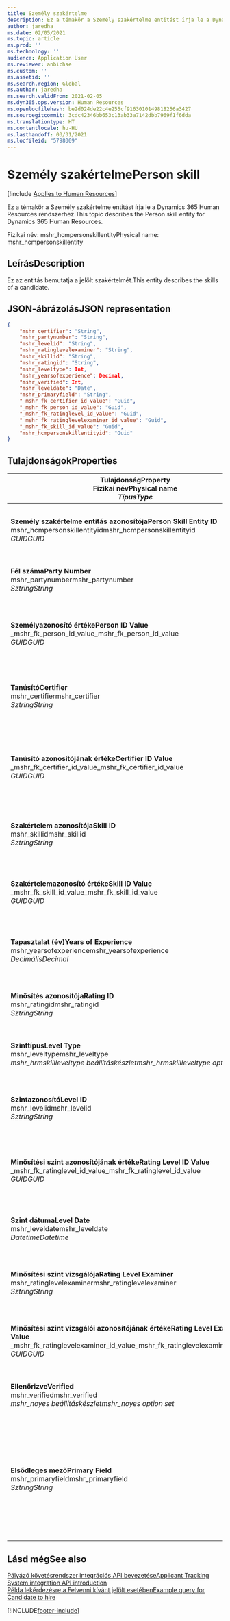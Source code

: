 ```yaml
---
title: Személy szakértelme
description: Ez a témakör a Személy szakértelme entitást írja le a Dynamics 365 Human Resources rendszerhez.
author: jaredha
ms.date: 02/05/2021
ms.topic: article
ms.prod: ''
ms.technology: ''
audience: Application User
ms.reviewer: anbichse
ms.custom: ''
ms.assetid: ''
ms.search.region: Global
ms.author: jaredha
ms.search.validFrom: 2021-02-05
ms.dyn365.ops.version: Human Resources
ms.openlocfilehash: be2d024de22c4e255cf9163010149818256a3427
ms.sourcegitcommit: 3cdc42346bb653c13ab33a7142dbb7969f1f6dda
ms.translationtype: HT
ms.contentlocale: hu-HU
ms.lasthandoff: 03/31/2021
ms.locfileid: "5798009"
---
```

# <a name="person-skill"></a><span data-ttu-id="60bab-103">Személy szakértelme</span><span class="sxs-lookup"><span data-stu-id="60bab-103">Person skill</span></span>

[!include [Applies to Human Resources](../includes/applies-to-hr.md)]

<span data-ttu-id="60bab-104">Ez a témakör a Személy szakértelme entitást írja le a Dynamics 365 Human Resources rendszerhez.</span><span class="sxs-lookup"><span data-stu-id="60bab-104">This topic describes the Person skill entity for Dynamics 365 Human Resources.</span></span>

<span data-ttu-id="60bab-105">Fizikai név: mshr_hcmpersonskillentity</span><span class="sxs-lookup"><span data-stu-id="60bab-105">Physical name: mshr_hcmpersonskillentity</span></span>

## <a name="description"></a><span data-ttu-id="60bab-106">Leírás</span><span class="sxs-lookup"><span data-stu-id="60bab-106">Description</span></span>

<span data-ttu-id="60bab-107">Ez az entitás bemutatja a jelölt szakértelmét.</span><span class="sxs-lookup"><span data-stu-id="60bab-107">This entity describes the skills of a candidate.</span></span>

## <a name="json-representation"></a><span data-ttu-id="60bab-108">JSON-ábrázolás</span><span class="sxs-lookup"><span data-stu-id="60bab-108">JSON representation</span></span>

```json
{
    "mshr_certifier": "String",
    "mshr_partynumber": "String",
    "mshr_levelid": "String",
    "mshr_ratinglevelexaminer": "String",
    "mshr_skillid": "String",
    "mshr_ratingid": "String",
    "mshr_leveltype": Int,
    "mshr_yearsofexperience": Decimal,
    "mshr_verified": Int,
    "mshr_leveldate": "Date",
    "mshr_primaryfield": "String",
    "_mshr_fk_certifier_id_value": "Guid",
    "_mshr_fk_person_id_value": "Guid",
    "_mshr_fk_ratinglevel_id_value": "Guid",
    "_mshr_fk_ratinglevelexaminer_id_value": "Guid",
    "_mshr_fk_skill_id_value": "Guid",
    "mshr_hcmpersonskillentityid": "Guid"
}
```

## <a name="properties"></a><span data-ttu-id="60bab-109">Tulajdonságok</span><span class="sxs-lookup"><span data-stu-id="60bab-109">Properties</span></span>

| <span data-ttu-id="60bab-110">Tulajdonság</span><span class="sxs-lookup"><span data-stu-id="60bab-110">Property</span></span><br><span data-ttu-id="60bab-111">**Fizikai név**</span><span class="sxs-lookup"><span data-stu-id="60bab-111">**Physical name**</span></span><br><span data-ttu-id="60bab-112">**_Típus_**</span><span class="sxs-lookup"><span data-stu-id="60bab-112">**_Type_**</span></span> | <span data-ttu-id="60bab-113">Használat</span><span class="sxs-lookup"><span data-stu-id="60bab-113">Use</span></span> | <span data-ttu-id="60bab-114">Leírás</span><span class="sxs-lookup"><span data-stu-id="60bab-114">Description</span></span> |
| --- | --- | --- |
| <span data-ttu-id="60bab-115">**Személy szakértelme entitás azonosítója**</span><span class="sxs-lookup"><span data-stu-id="60bab-115">**Person Skill Entity ID**</span></span><br><span data-ttu-id="60bab-116">mshr_hcmpersonskillentityid</span><span class="sxs-lookup"><span data-stu-id="60bab-116">mshr_hcmpersonskillentityid</span></span><br><span data-ttu-id="60bab-117">*GUID*</span><span class="sxs-lookup"><span data-stu-id="60bab-117">*GUID*</span></span> | <span data-ttu-id="60bab-118">Írásvédett</span><span class="sxs-lookup"><span data-stu-id="60bab-118">Read-only</span></span><br><span data-ttu-id="60bab-119">Szükséges</span><span class="sxs-lookup"><span data-stu-id="60bab-119">Required</span></span> | <span data-ttu-id="60bab-120">Az entitásrekord rendszer által generált egyedi azonosítója.</span><span class="sxs-lookup"><span data-stu-id="60bab-120">System-generated unique identifier for the entity record.</span></span> |
| <span data-ttu-id="60bab-121">**Fél száma**</span><span class="sxs-lookup"><span data-stu-id="60bab-121">**Party Number**</span></span><br><span data-ttu-id="60bab-122">mshr_partynumber</span><span class="sxs-lookup"><span data-stu-id="60bab-122">mshr_partynumber</span></span><br><span data-ttu-id="60bab-123">*Sztring*</span><span class="sxs-lookup"><span data-stu-id="60bab-123">*String*</span></span> | <span data-ttu-id="60bab-124">Olvasás/írás</span><span class="sxs-lookup"><span data-stu-id="60bab-124">Read/write</span></span><br><span data-ttu-id="60bab-125">Szükséges</span><span class="sxs-lookup"><span data-stu-id="60bab-125">Required</span></span> |   <span data-ttu-id="60bab-126">A társított fél (személy) rekordjának azonosítója.</span><span class="sxs-lookup"><span data-stu-id="60bab-126">The ID of the associated party (person) record.</span></span> |
| <span data-ttu-id="60bab-127">**Személyazonosító értéke**</span><span class="sxs-lookup"><span data-stu-id="60bab-127">**Person ID Value**</span></span><br><span data-ttu-id="60bab-128">_mshr_fk_person_id_value</span><span class="sxs-lookup"><span data-stu-id="60bab-128">_mshr_fk_person_id_value</span></span><br><span data-ttu-id="60bab-129">*GUID*</span><span class="sxs-lookup"><span data-stu-id="60bab-129">*GUID*</span></span> | <span data-ttu-id="60bab-130">Írásvédett</span><span class="sxs-lookup"><span data-stu-id="60bab-130">Read-only</span></span><br><span data-ttu-id="60bab-131">Szükséges</span><span class="sxs-lookup"><span data-stu-id="60bab-131">Required</span></span><br><span data-ttu-id="60bab-132">Idegen kulcs: mshr_dirpersonentityid / mshr_dirpersonentity</span><span class="sxs-lookup"><span data-stu-id="60bab-132">Foreign key: mshr_dirpersonentityid of mshr_dirpersonentity</span></span> | <span data-ttu-id="60bab-133">A fél (személy) entitásrekord rendszer által generált egyedi azonosítója.</span><span class="sxs-lookup"><span data-stu-id="60bab-133">The system-generated identifier of the party (person) entity record.</span></span> |
| <span data-ttu-id="60bab-134">**Tanúsító**</span><span class="sxs-lookup"><span data-stu-id="60bab-134">**Certifier**</span></span><br><span data-ttu-id="60bab-135">mshr_certifier</span><span class="sxs-lookup"><span data-stu-id="60bab-135">mshr_certifier</span></span><br><span data-ttu-id="60bab-136">*Sztring*</span><span class="sxs-lookup"><span data-stu-id="60bab-136">*String*</span></span> | <span data-ttu-id="60bab-137">Olvasás/írás</span><span class="sxs-lookup"><span data-stu-id="60bab-137">Read/write</span></span><br><span data-ttu-id="60bab-138">Választható</span><span class="sxs-lookup"><span data-stu-id="60bab-138">Optional</span></span> | <span data-ttu-id="60bab-139">Annak a dolgozónak a személyzeti száma, aki tanúsította ezt a szakértelemet.</span><span class="sxs-lookup"><span data-stu-id="60bab-139">The personnel number of the worker who certified this skill.</span></span> |
| <span data-ttu-id="60bab-140">**Tanúsító azonosítójának értéke**</span><span class="sxs-lookup"><span data-stu-id="60bab-140">**Certifier ID Value**</span></span><br><span data-ttu-id="60bab-141">_mshr_fk_certifier_id_value</span><span class="sxs-lookup"><span data-stu-id="60bab-141">_mshr_fk_certifier_id_value</span></span><br><span data-ttu-id="60bab-142">*GUID*</span><span class="sxs-lookup"><span data-stu-id="60bab-142">*GUID*</span></span> | <span data-ttu-id="60bab-143">Írásvédett</span><span class="sxs-lookup"><span data-stu-id="60bab-143">Read-only</span></span><br><span data-ttu-id="60bab-144">Választható</span><span class="sxs-lookup"><span data-stu-id="60bab-144">Optional</span></span><br><span data-ttu-id="60bab-145">Idegen kulcs: mshr_hcmworkerentityid / mshr_hcmworkerentity</span><span class="sxs-lookup"><span data-stu-id="60bab-145">Foreign key: mshr_hcmworkerentityid of mshr_hcmworkerentity</span></span> | <span data-ttu-id="60bab-146">A szakértelmet tanúsító dolgozó dolgozói rekordjának rendszer által generált egyedi azonosítója.</span><span class="sxs-lookup"><span data-stu-id="60bab-146">System-generated unique identifier of the worker record for the worker who certified the skill.</span></span> |
| <span data-ttu-id="60bab-147">**Szakértelem azonosítója**</span><span class="sxs-lookup"><span data-stu-id="60bab-147">**Skill ID**</span></span><br><span data-ttu-id="60bab-148">mshr_skillid</span><span class="sxs-lookup"><span data-stu-id="60bab-148">mshr_skillid</span></span><br><span data-ttu-id="60bab-149">*Sztring*</span><span class="sxs-lookup"><span data-stu-id="60bab-149">*String*</span></span> | <span data-ttu-id="60bab-150">Olvasás/írás</span><span class="sxs-lookup"><span data-stu-id="60bab-150">Read/write</span></span><br><span data-ttu-id="60bab-151">Szükséges</span><span class="sxs-lookup"><span data-stu-id="60bab-151">Required</span></span> | <span data-ttu-id="60bab-152">A Human Resources rendszerben definiált szakértelem azonosítója.</span><span class="sxs-lookup"><span data-stu-id="60bab-152">The identifier of the skill defined in Human Resources.</span></span> |
| <span data-ttu-id="60bab-153">**Szakértelemazonosító értéke**</span><span class="sxs-lookup"><span data-stu-id="60bab-153">**Skill ID Value**</span></span><br><span data-ttu-id="60bab-154">_mshr_fk_skill_id_value</span><span class="sxs-lookup"><span data-stu-id="60bab-154">_mshr_fk_skill_id_value</span></span><br><span data-ttu-id="60bab-155">*GUID*</span><span class="sxs-lookup"><span data-stu-id="60bab-155">*GUID*</span></span> | <span data-ttu-id="60bab-156">Írásvédett</span><span class="sxs-lookup"><span data-stu-id="60bab-156">Read-only</span></span><br><span data-ttu-id="60bab-157">Szükséges</span><span class="sxs-lookup"><span data-stu-id="60bab-157">Required</span></span><br><span data-ttu-id="60bab-158">Idegen kulcs: mshr_hcmskillentityid / mshr_hcmskillentity</span><span class="sxs-lookup"><span data-stu-id="60bab-158">Foreign key: mshr_hcmskillentityid of mshr_hcmskillentity</span></span> | <span data-ttu-id="60bab-159">A kiválasztott szakértelem rendszer által generált azonosítója.</span><span class="sxs-lookup"><span data-stu-id="60bab-159">The system-generated identifier of the selected skill.</span></span> |
| <span data-ttu-id="60bab-160">**Tapasztalat (év)**</span><span class="sxs-lookup"><span data-stu-id="60bab-160">**Years of Experience**</span></span><br><span data-ttu-id="60bab-161">mshr_yearsofexperience</span><span class="sxs-lookup"><span data-stu-id="60bab-161">mshr_yearsofexperience</span></span><br><span data-ttu-id="60bab-162">*Decimális*</span><span class="sxs-lookup"><span data-stu-id="60bab-162">*Decimal*</span></span> | <span data-ttu-id="60bab-163">Olvasás/írás</span><span class="sxs-lookup"><span data-stu-id="60bab-163">Read/write</span></span><br><span data-ttu-id="60bab-164">Választható</span><span class="sxs-lookup"><span data-stu-id="60bab-164">Optional</span></span> | <span data-ttu-id="60bab-165">A jelölt tapasztalata években az adott szakértelemre vonatkozóan.</span><span class="sxs-lookup"><span data-stu-id="60bab-165">The years of experience the candidate has in this skill.</span></span> |
| <span data-ttu-id="60bab-166">**Minősítés azonosítója**</span><span class="sxs-lookup"><span data-stu-id="60bab-166">**Rating ID**</span></span><br><span data-ttu-id="60bab-167">mshr_ratingid</span><span class="sxs-lookup"><span data-stu-id="60bab-167">mshr_ratingid</span></span><br><span data-ttu-id="60bab-168">*Sztring*</span><span class="sxs-lookup"><span data-stu-id="60bab-168">*String*</span></span> | <span data-ttu-id="60bab-169">Olvasás/írás</span><span class="sxs-lookup"><span data-stu-id="60bab-169">Read/write</span></span><br><span data-ttu-id="60bab-170">Szükséges</span><span class="sxs-lookup"><span data-stu-id="60bab-170">Required</span></span> | <span data-ttu-id="60bab-171">A minősítési skála típusa.</span><span class="sxs-lookup"><span data-stu-id="60bab-171">The rating scale type.</span></span> <span data-ttu-id="60bab-172">Ennél az entitásnál az érték **Szakértelem**.</span><span class="sxs-lookup"><span data-stu-id="60bab-172">For this entity, the value is **Skills**.</span></span> |
| <span data-ttu-id="60bab-173">**Szinttípus**</span><span class="sxs-lookup"><span data-stu-id="60bab-173">**Level Type**</span></span><br><span data-ttu-id="60bab-174">mshr_leveltype</span><span class="sxs-lookup"><span data-stu-id="60bab-174">mshr_leveltype</span></span><br><span data-ttu-id="60bab-175">*mshr_hrmskillleveltype beállításkészlet*</span><span class="sxs-lookup"><span data-stu-id="60bab-175">*mshr_hrmskillleveltype option set*</span></span> | <span data-ttu-id="60bab-176">Olvasás/írás</span><span class="sxs-lookup"><span data-stu-id="60bab-176">Read/write</span></span><br><span data-ttu-id="60bab-177">Szükséges</span><span class="sxs-lookup"><span data-stu-id="60bab-177">Required</span></span> | <span data-ttu-id="60bab-178">A szakértelemhez rendelt szint típus szerinti kategorizálása.</span><span class="sxs-lookup"><span data-stu-id="60bab-178">A type categorization for the level assigned to the skill.</span></span> |
| <span data-ttu-id="60bab-179">**Szintazonosító**</span><span class="sxs-lookup"><span data-stu-id="60bab-179">**Level ID**</span></span><br><span data-ttu-id="60bab-180">mshr_levelid</span><span class="sxs-lookup"><span data-stu-id="60bab-180">mshr_levelid</span></span><br><span data-ttu-id="60bab-181">*Sztring*</span><span class="sxs-lookup"><span data-stu-id="60bab-181">*String*</span></span> | <span data-ttu-id="60bab-182">Olvasás/írás</span><span class="sxs-lookup"><span data-stu-id="60bab-182">Read/write</span></span><br><span data-ttu-id="60bab-183">Szükséges</span><span class="sxs-lookup"><span data-stu-id="60bab-183">Required</span></span> | <span data-ttu-id="60bab-184">A jelölt minősítési szintjének azonosítója ehhez a szakértelemhez.</span><span class="sxs-lookup"><span data-stu-id="60bab-184">The ID of the Rating Level the candidate has for this skill.</span></span> |
| <span data-ttu-id="60bab-185">**Minősítési szint azonosítójának értéke**</span><span class="sxs-lookup"><span data-stu-id="60bab-185">**Rating Level ID Value**</span></span><br><span data-ttu-id="60bab-186">_mshr_fk_ratinglevel_id_value</span><span class="sxs-lookup"><span data-stu-id="60bab-186">_mshr_fk_ratinglevel_id_value</span></span><br><span data-ttu-id="60bab-187">*GUID*</span><span class="sxs-lookup"><span data-stu-id="60bab-187">*GUID*</span></span> | <span data-ttu-id="60bab-188">Írásvédett</span><span class="sxs-lookup"><span data-stu-id="60bab-188">Read-only</span></span><br><span data-ttu-id="60bab-189">Szükséges</span><span class="sxs-lookup"><span data-stu-id="60bab-189">Required</span></span><br><span data-ttu-id="60bab-190">Idegen kulcs: mshr_hcmratinglevelentityid / mshr_hcmratinglevelentity</span><span class="sxs-lookup"><span data-stu-id="60bab-190">Foreign key: mshr_hcmratinglevelentityid of mshr_hcmratinglevelentity</span></span> | <span data-ttu-id="60bab-191">A minősítési szint rendszer által generált azonosítója.</span><span class="sxs-lookup"><span data-stu-id="60bab-191">The system-generated identifier of the rating level.</span></span> |
| <span data-ttu-id="60bab-192">**Szint dátuma**</span><span class="sxs-lookup"><span data-stu-id="60bab-192">**Level Date**</span></span><br><span data-ttu-id="60bab-193">mshr_leveldate</span><span class="sxs-lookup"><span data-stu-id="60bab-193">mshr_leveldate</span></span><br><span data-ttu-id="60bab-194">*Datetime*</span><span class="sxs-lookup"><span data-stu-id="60bab-194">*Datetime*</span></span> | <span data-ttu-id="60bab-195">Olvasás/írás</span><span class="sxs-lookup"><span data-stu-id="60bab-195">Read/write</span></span><br><span data-ttu-id="60bab-196">Szükséges</span><span class="sxs-lookup"><span data-stu-id="60bab-196">Required</span></span> | <span data-ttu-id="60bab-197">A jelölt szakértelemhez kapcsolódó minősítésének dátuma.</span><span class="sxs-lookup"><span data-stu-id="60bab-197">The date at which the candidate was rated in the skill.</span></span> |
| <span data-ttu-id="60bab-198">**Minősítési szint vizsgálója**</span><span class="sxs-lookup"><span data-stu-id="60bab-198">**Rating Level Examiner**</span></span><br><span data-ttu-id="60bab-199">mshr_ratinglevelexaminer</span><span class="sxs-lookup"><span data-stu-id="60bab-199">mshr_ratinglevelexaminer</span></span><br><span data-ttu-id="60bab-200">*Sztring*</span><span class="sxs-lookup"><span data-stu-id="60bab-200">*String*</span></span> | <span data-ttu-id="60bab-201">Olvasás/írás</span><span class="sxs-lookup"><span data-stu-id="60bab-201">Read/write</span></span><br><span data-ttu-id="60bab-202">Választható</span><span class="sxs-lookup"><span data-stu-id="60bab-202">Optional</span></span> | <span data-ttu-id="60bab-203">Annak a dolgozónak a személyzeti száma, aki a jelöltet minősítette.</span><span class="sxs-lookup"><span data-stu-id="60bab-203">The personnel number of the worker who rated the candidate.</span></span> |
| <span data-ttu-id="60bab-204">**Minősítési szint vizsgálói azonosítójának értéke**</span><span class="sxs-lookup"><span data-stu-id="60bab-204">**Rating Level Examiner ID Value**</span></span><br><span data-ttu-id="60bab-205">_mshr_fk_ratinglevelexaminer_id_value</span><span class="sxs-lookup"><span data-stu-id="60bab-205">_mshr_fk_ratinglevelexaminer_id_value</span></span><br><span data-ttu-id="60bab-206">*GUID*</span><span class="sxs-lookup"><span data-stu-id="60bab-206">*GUID*</span></span> | <span data-ttu-id="60bab-207">Írásvédett</span><span class="sxs-lookup"><span data-stu-id="60bab-207">Read-only</span></span><br><span data-ttu-id="60bab-208">Választható</span><span class="sxs-lookup"><span data-stu-id="60bab-208">Optional</span></span><br><span data-ttu-id="60bab-209">Idegen kulcs: mshr_hcmworkerentityid / mshr_hcmworkerentity</span><span class="sxs-lookup"><span data-stu-id="60bab-209">Foreign key: mshr_hcmworkerentityid of mshr_hcmworkerentity</span></span> | <span data-ttu-id="60bab-210">A jelölt szakértelmét vizsgáló dolgozó rendszer által generált azonosítója.</span><span class="sxs-lookup"><span data-stu-id="60bab-210">The system-generated identifier of the worker who examined the candidate’s skill level.</span></span> |
| <span data-ttu-id="60bab-211">**Ellenőrizve**</span><span class="sxs-lookup"><span data-stu-id="60bab-211">**Verified**</span></span><br><span data-ttu-id="60bab-212">mshr_verified</span><span class="sxs-lookup"><span data-stu-id="60bab-212">mshr_verified</span></span><br><span data-ttu-id="60bab-213">*mshr_noyes beállításkészlet*</span><span class="sxs-lookup"><span data-stu-id="60bab-213">*mshr_noyes option set*</span></span> | <span data-ttu-id="60bab-214">Olvasás/írás</span><span class="sxs-lookup"><span data-stu-id="60bab-214">Read/write</span></span><br><span data-ttu-id="60bab-215">Szükséges</span><span class="sxs-lookup"><span data-stu-id="60bab-215">Required</span></span> | <span data-ttu-id="60bab-216">Jelzi, hogy a felmért szakértelem szintjét ellenőrizték.</span><span class="sxs-lookup"><span data-stu-id="60bab-216">Indicates whether the assessed skill level has been verified.</span></span> |
| <span data-ttu-id="60bab-217">**Elsődleges mező**</span><span class="sxs-lookup"><span data-stu-id="60bab-217">**Primary Field**</span></span><br><span data-ttu-id="60bab-218">mshr_primaryfield</span><span class="sxs-lookup"><span data-stu-id="60bab-218">mshr_primaryfield</span></span><br><span data-ttu-id="60bab-219">*Sztring*</span><span class="sxs-lookup"><span data-stu-id="60bab-219">*String*</span></span> | <span data-ttu-id="60bab-220">Írásvédett</span><span class="sxs-lookup"><span data-stu-id="60bab-220">Read-only</span></span><br><span data-ttu-id="60bab-221">Szükséges</span><span class="sxs-lookup"><span data-stu-id="60bab-221">Required</span></span> | <span data-ttu-id="60bab-222">Az entitásrekord azonosítójaként használandó mező.</span><span class="sxs-lookup"><span data-stu-id="60bab-222">Field to be used as an identifier of the entity record.</span></span> <span data-ttu-id="60bab-223">A fél számának, a szinttípusnak, a szakértelem azonosítójának és a szint dátumának a kombinációja.</span><span class="sxs-lookup"><span data-stu-id="60bab-223">Combination of party number, level type, skill ID, and level date.</span></span> |

## <a name="see-also"></a><span data-ttu-id="60bab-224">Lásd még</span><span class="sxs-lookup"><span data-stu-id="60bab-224">See also</span></span>

[<span data-ttu-id="60bab-225">Pályázó követésrendszer integrációs API bevezetése</span><span class="sxs-lookup"><span data-stu-id="60bab-225">Applicant Tracking System integration API introduction</span></span>](hr-admin-integration-ats-api-introduction.md)<br>
[<span data-ttu-id="60bab-226">Példa lekérdezésre a Felvenni kívánt jelölt esetében</span><span class="sxs-lookup"><span data-stu-id="60bab-226">Example query for Candidate to hire</span></span>](hr-admin-integration-ats-api-candidate-to-hire-example-query.md)



[!INCLUDE[footer-include](../includes/footer-banner.md)]